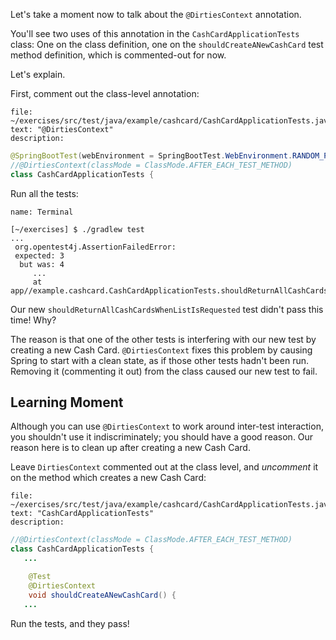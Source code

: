 Let's take a moment now to talk about the `@DirtiesContext` annotation.

You'll see two uses of this annotation in the `CashCardApplicationTests` class: One on the class definition, one on the `shouldCreateANewCashCard` test method definition, which is commented-out for now.

Let's explain.

First, comment out the class-level annotation:

```editor:select-matching-text
file: ~/exercises/src/test/java/example/cashcard/CashCardApplicationTests.java
text: "@DirtiesContext"
description:
```

```java
@SpringBootTest(webEnvironment = SpringBootTest.WebEnvironment.RANDOM_PORT)
//@DirtiesContext(classMode = ClassMode.AFTER_EACH_TEST_METHOD)
class CashCardApplicationTests {
```

Run all the tests:

```dashboard:open-dashboard
name: Terminal
```

```shell
[~/exercises] $ ./gradlew test
...
 org.opentest4j.AssertionFailedError:
 expected: 3
  but was: 4
     ...
     at app//example.cashcard.CashCardApplicationTests.shouldReturnAllCashCardsWhenListIsRequested(CashCardApplicationTests.java:70)
```

Our new `shouldReturnAllCashCardsWhenListIsRequested` test didn't pass this time! Why?

The reason is that one of the other tests is interfering with our new test by creating a new Cash Card. `@DirtiesContext` fixes this problem by causing Spring to start with a clean state, as if those other tests hadn't been run. Removing it (commenting it out) from the class caused our new test to fail.

## Learning Moment

Although you can use `@DirtiesContext` to work around inter-test interaction, you shouldn't use it indiscriminately; you should have a good reason. Our reason here is to clean up after creating a new Cash Card.

Leave `DirtiesContext` commented out at the class level, and _uncomment_ it on the method which creates a new Cash Card:

```editor:select-matching-text
file: ~/exercises/src/test/java/example/cashcard/CashCardApplicationTests.java
text: "CashCardApplicationTests"
description:
```

```java
//@DirtiesContext(classMode = ClassMode.AFTER_EACH_TEST_METHOD)
class CashCardApplicationTests {
   ...

    @Test
    @DirtiesContext
    void shouldCreateANewCashCard() {
   ...
```

Run the tests, and they pass!
